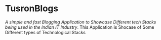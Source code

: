 # TusronBlogs
*A simple and fast Blogging Application to Showcase Different tech Stacks being used in the Indian IT Industry*.
This Application is Shocase of Some Different types of Technological Stacks 
